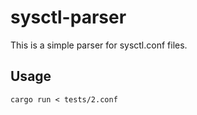 # sysctl-parser

This is a simple parser for sysctl.conf files.

## Usage

```
cargo run < tests/2.conf 
```